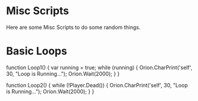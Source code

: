# Misc Scripts
Here are some Misc Scripts to do some random things.


# Basic Loops

function Loop1()
{
  var running = true;
  while (running)
  {
    Orion.CharPrint('self', 30, "Loop is Running...");
		Orion.Wait(2000);
	}
}

function Loop2()
{
	while (!Player.Dead())
	{
		Orion.CharPrint('self', 30, "Loop is Running...");
		Orion.Wait(2000);
	}
}
